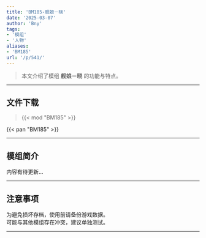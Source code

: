 ```yaml
---
title: 'BM185-舰娘－晓'
date: '2025-03-07'
author: 'Bny'
tags:
- '模组'
- '人物'
aliases:
- 'BM185'
url: '/p/541/'
---
```


> 本文介绍了模组 **舰娘－晓** 的功能与特点。

---

## 文件下载  

> {{< mod "BM185" >}}  

{{< pan "BM185" >}}  

---

## 模组简介

>  
内容有待更新...  

---

## 注意事项

>  
为避免损坏存档，使用前请备份游戏数据。  
可能与其他模组存在冲突，建议单独测试。  

---

